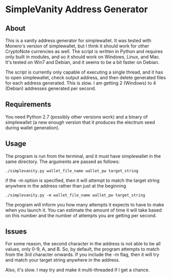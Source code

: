 # SimpleVanity Address Generator

## About
This is a vanity address generator for simplewallet. It was tested with Monero's version of simplewallet, but I think it should work for other CryptoNote currencies as well. The script is written in Python and requires only built in modules, and so it should work on Windows, Linux, and Mac. It's tested on Win7 and Debian, and it seems to be a bit faster on Debian.

The script is currently only capable of executing a single thread, and it has to open simplewallet, check output address, and then delete generated files for each address generated. This is slow. I am getting 2 (Windows) to 4 (Debian) addresses generated per second.

## Requirements
You need Python 2.7 (possibly other versions work) and a binary of simplewallet (a new enough version that it produces the electrum seed during wallet generation).

## Usage
The program is run from the terminal, and it must have simplewallet in the same directory. The arguments are passed as follows:
```
./simplevanity.py wallet_file_name wallet_pw target_string
```
if the -m option is specified, then it will attempt to match the target string anywhere in the address rather than just at the beginning
```
./simplevanity.py -m wallet_file_name wallet_pw target_string
```
The program will inform you how many attempts it expects to have to make when you launch it. You can estimate the amount of time it will take based on this number and the number of attempts you are getting per second.

## Issues
For some reason, the second character in the address is not able to be all values, only 0-9, A, and B. So, by default, the program attempts to match from the 3rd character onwards. If you include the -m flag, then it will try and match your target string anywhere in the address. 

Also, it's slow. I may try and make it multi-threaded if I get a chance.